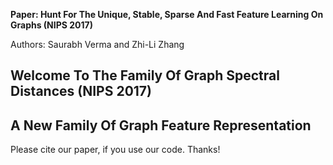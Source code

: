 **Paper: Hunt For The Unique, Stable, Sparse And Fast Feature Learning On Graphs (NIPS 2017)**

Authors: Saurabh Verma and Zhi-Li Zhang

## Welcome To The Family Of Graph Spectral Distances (NIPS 2017)
## A New Family Of Graph Feature Representation

Please cite our paper, if you use our code. Thanks!   